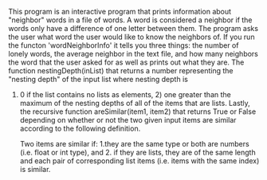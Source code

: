 This program is an interactive program that prints information about "neighbor" words in a file of words. A word is considered a neighbor 
if the words only have a difference of one letter between them. The program asks the user what word the user would like to know the
neighbors of. If you run the functon 'wordNeighborInfo' it tells you three things: the number of lonely words, the average neighbor in 
the text file, and how many neighbors the word that the user asked for as well as prints out what they are. The function 
nestingDepth(inList) that returns a number representing the "nesting depth" of the input list where nesting depth is 
1) 0 if the list contains no lists as elements, 2) one greater than the maximum of the nesting depths of all of the items that are lists.
Lastly, the recursive function areSimilar(item1, item2) that returns True or False depending on whether or not the two given input items 
are similar according to the following definition.

    Two items are similar if:
        1.they are the same type or both are numbers (i.e. float or int type), and
        2. if they are lists, they are of the same length and each pair of corresponding list items (i.e. items with the same index) is 
           similar.
